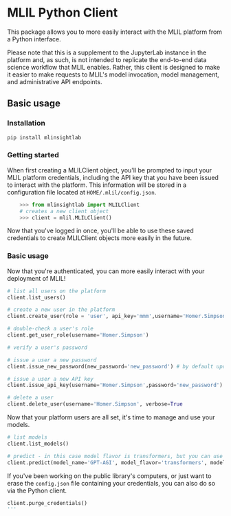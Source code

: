# MLIL Python Client
This package allows you to more easily interact with the MLIL platform from a Python interface.

Please note that this is a supplement to the JupyterLab instance in the platform and, as such, 
is not intended to replicate the end-to-end data science workflow that MLIL enables. Rather, this 
client is designed to make it easier to make requests to MLIL's model invocation, model management, 
and administrative API endpoints.

## Basic usage

### Installation
```bash
pip install mlinsightlab
```
### Getting started
When first creating a MLILClient object, you'll be prompted to input your MLIL platform credentials, 
including the API key that you have been issued to interact with the platform. This information will 
be stored in a configuration file located at ```HOME/.mlil/config.json```.

```python
    >>> from mlinsightlab import MLILClient
    # creates a new client object
    >>> client = mlil.MLILClient() 
```
Now that you've logged in once, you'll be able to use these saved credentials to create MLILClient 
objects more easily in the future.

### Basic usage
Now that you're authenticated, you can more easily interact with your deployment of MLIL!
```python
# list all users on the platform
client.list_users()

# create a new user in the platform
client.create_user(role = 'user', api_key='mmm',username='Homer.Simpson', password='Doughnuts!')

# double-check a user's role
client.get_user_role(username='Homer.Simpson')

# verify a user's password

# issue a user a new password
client.issue_new_password(new_password='new_password') # by default updates the config.json file

# issue a user a new API key
client.issue_api_key(username='Homer.Simpson',password='new_password') # by default updates the config.json file

# delete a user
client.delete_user(username='Homer.Simpson', verbose=True
```

Now that your platform users are all set, it's time to manage and use your models.

```python
# list models
client.list_models()

# predict - in this case model flavor is transformers, but you can use e.g. pyfunc, etc.
client.predict(model_name='GPT-AGI', model_flavor='transformers', model_version_or_alias='1',data='Hello AI overlord!'
```
If you've been working on the public library's computers, or just want to erase the ```config.json``` 
file containing your credentials, you can also do so via the Python client.

```python
client.purge_credentials()
'''